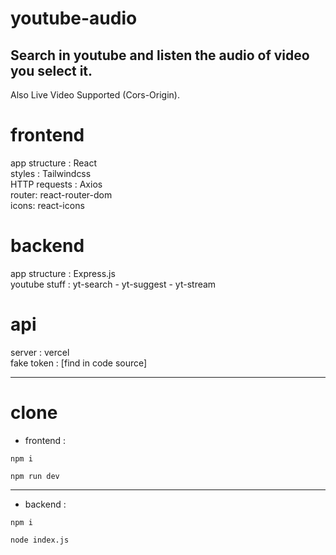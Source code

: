 # youtube-audio
## Search in youtube and listen the audio of video you select it.
Also Live Video Supported (Cors-Origin).

# frontend
app structure : React <br/>
styles : Tailwindcss <br/>
HTTP requests : Axios <br/>
router: react-router-dom <br/>
icons: react-icons

# backend
app structure : Express.js <br/>
youtube stuff : yt-search - yt-suggest - yt-stream <br/>

# api
server : vercel <br/>
fake token : [find in code source] <br/>

--------------------------------------
# clone

- frontend :
```
npm i
```
```
npm run dev
```
---
- backend :
```
npm i
```
```
node index.js
```
